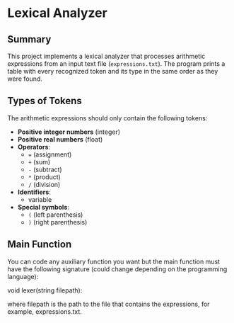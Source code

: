 # Lexical Analyzer

## Summary
This project implements a lexical analyzer that processes arithmetic expressions from an input text file (`expressions.txt`). The program prints a table with every recognized token and its type in the same order as they were found.

## Types of Tokens
The arithmetic expressions should only contain the following tokens:
- **Positive integer numbers** (integer)
- **Positive real numbers** (float)
- **Operators**:
  - `=` (assignment)
  - `+` (sum)
  - `-` (subtract)
  - `*` (product)
  - `/` (division)
- **Identifiers**:
  - variable
- **Special symbols**:
  - `(` (left parenthesis)
  - `)` (right parenthesis)

## Main Function
You can code any auxiliary function you want but the main function must have the following signature (could change depending on the programming language):

void lexer(string filepath):

where filepath is the path to the file that contains the expressions, for example, expressions.txt.
